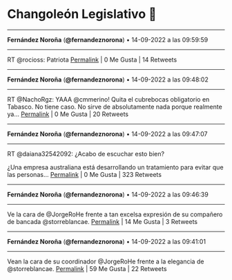 # Changoleón Legislativo 🙈
*****
**Fernández Noroña** (**@fernandeznorona**) • 14-09-2022 a las 09:59:59
*****
RT @rocioss: Patriota
[Permalink](https://twitter.com/fernandeznorona/status/1570110125054066692) | 0 Me Gusta | 14 Retweets
*****
**Fernández Noroña** (**@fernandeznorona**) • 14-09-2022 a las 09:48:02
*****
RT @NachoRgz: YAAA @cmmerino! Quita el cubrebocas obligatorio en Tabasco. No tiene caso. No sirve de absolutamente nada porque realmente ya…
[Permalink](https://twitter.com/fernandeznorona/status/1570107116379312128) | 0 Me Gusta | 20 Retweets
*****
**Fernández Noroña** (**@fernandeznorona**) • 14-09-2022 a las 09:47:07
*****
RT @daiana32542092: ¿Acabo de escuchar esto bien?


¿Una empresa australiana está desarrollando un tratamiento para evitar que las personas…
[Permalink](https://twitter.com/fernandeznorona/status/1570106886237609986) | 0 Me Gusta | 323 Retweets
*****
**Fernández Noroña** (**@fernandeznorona**) • 14-09-2022 a las 09:46:39
*****
Ve la cara de @JorgeRoHe frente a tan excelsa expresión de su compañero de bancada @storreblancae.
[Permalink](https://twitter.com/fernandeznorona/status/1570106769434624003) | 14 Me Gusta | 3 Retweets
*****
**Fernández Noroña** (**@fernandeznorona**) • 14-09-2022 a las 09:41:01
*****
Vean la cara de su coordinador @JorgeRoHe frente a la elegancia de @storreblancae.
[Permalink](https://twitter.com/fernandeznorona/status/1570105351797628931) | 59 Me Gusta | 22 Retweets